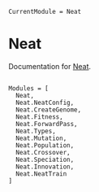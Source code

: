 ```@meta
CurrentModule = Neat
```

# Neat

Documentation for [Neat](https://github.com/MusaOzcetin/Neat.jl).

```@index

```

```@autodocs
Modules = [
  Neat,
  Neat.NeatConfig,
  Neat.CreateGenome,
  Neat.Fitness,
  Neat.ForwardPass,
  Neat.Types,
  Neat.Mutation,
  Neat.Population,
  Neat.Crossover,
  Neat.Speciation,
  Neat.Innovation,
  Neat.NeatTrain
]
```
